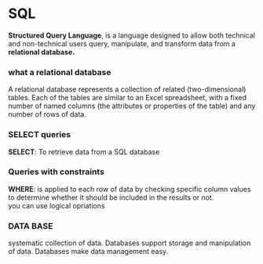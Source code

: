 # SQL
 **Structured Query Language**, is a language designed to allow both technical and non-technical users query, manipulate, and transform data from a **relational database.**<br />

###  what a relational database
 A relational database represents a collection of related (two-dimensional) tables. Each of the tables are similar to an Excel spreadsheet, with a fixed number of named columns (the attributes or properties of the table) and any number of rows of data.<br />

 ### SELECT queries
 **SELECT**: To retrieve data from a SQL database
 ###  Queries with constraints
 **WHERE**:  is applied to each row of data by checking specific column values to determine whether it should be included in the results or not.<br />
 you can use logical opriations



### DATA BASE
 systematic collection of data. Databases support storage and  manipulation of data. Databases make data management easy. 
